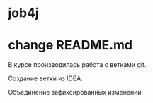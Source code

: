 # job4j
# change README.md

В курсе производилась работа с ветками git.

Создание ветки из IDEA.

Объединение зафиксированных изменений
